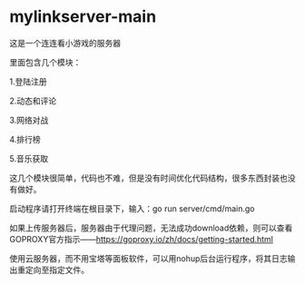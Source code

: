 # mylinkserver-main

这是一个连连看小游戏的服务器

里面包含几个模块：

1.登陆注册

2.动态和评论

3.网络对战

4.排行榜

5.音乐获取

这几个模块很简单，代码也不难，但是没有时间优化代码结构，很多东西封装也没有做好。

启动程序请打开终端在根目录下，输入：go run server/cmd/main.go

如果上传服务器后，服务器由于代理问题，无法成功download依赖，则可以查看GOPROXY官方指示——https://goproxy.io/zh/docs/getting-started.html

使用云服务器，而不用宝塔等面板软件，可以用nohup后台运行程序，将其日志输出重定向至指定文件。
